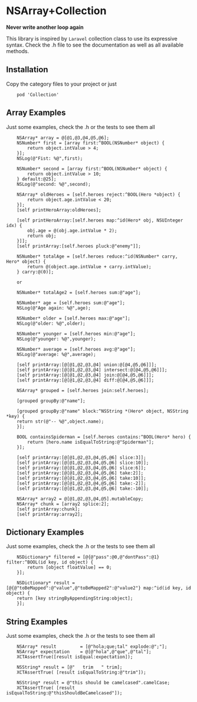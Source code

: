 # NSArray+Collection

**Never write another loop again**   

This library is inspired by `Laravel` collection class to use its expressive syntax.
Check the .h file to see the documentation as well as all available methods.


## Installation
Copy the category files to your project or just

```
    pod 'Collection' 
```

## Array Examples

Just some examples, check the .h or the tests to see them all


```
    NSArray* array = @[@1,@3,@4,@5,@6];
    NSNumber* first = [array first:^BOOL(NSNumber* object) {
        return object.intValue > 4;
    }];
    NSLog(@"Fist: %@",first);
```

```
    NSNumber* second = [array first:^BOOL(NSNumber* object) {
        return object.intValue > 10;
    } default:@25];
    NSLog(@"second: %@",second);
```


```
    NSArray* oldHeroes = [self.heroes reject:^BOOL(Hero *object) {
        return object.age.intValue < 20;
    }];
    [self printHeroArray:oldHeroes];
```



```
    [self printHeroArray:[self.heroes map:^id(Hero* obj, NSUInteger idx) {
        obj.age = @(obj.age.intValue * 2);
        return obj;
    }]];
    [self printArray:[self.heroes pluck:@"enemy"]];
```

```
    NSNumber* totalAge = [self.heroes reduce:^id(NSNumber* carry, Hero* object) {
        return @(object.age.intValue + carry.intValue);
    } carry:@(0)];

    or

    NSNumber* totalAge2 = [self.heroes sum:@"age"];
```

```
    NSNumber* age = [self.heroes sum:@"age"];
    NSLog(@"Age again: %@",age);

    NSNumber* older = [self.heroes max:@"age"];
    NSLog(@"older: %@",older);

    NSNumber* younger = [self.heroes min:@"age"];
    NSLog(@"younger: %@",younger);

    NSNumber* average = [self.heroes avg:@"age"];
    NSLog(@"average: %@",average);
```

```
    [self printArray:[@[@1,@2,@3,@4] union:@[@4,@5,@6]]];
    [self printArray:[@[@1,@2,@3,@4] intersect:@[@4,@5,@6]]];
    [self printArray:[@[@1,@2,@3,@4] join:@[@4,@5,@6]]];
    [self printArray:[@[@1,@2,@3,@4] diff:@[@4,@5,@6]]];
```

```
    NSArray* grouped = [self.heroes join:self.heroes];

    [grouped groupBy:@"name"];

    [grouped groupBy:@"name" block:^NSString *(Hero* object, NSString *key) {
    return str(@"-- %@",object.name);
    }];
```

```
    BOOL containsSpiderman = [self.heroes contains:^BOOL(Hero* hero) {
        return [hero.name isEqualToString:@"Spiderman"];
    }];
```


```
    [self printArray:[@[@1,@2,@3,@4,@5,@6] slice:3]];
    [self printArray:[@[@1,@2,@3,@4,@5,@6] slice:10]];
    [self printArray:[@[@1,@2,@3,@4,@5,@6] slice:6]];
    [self printArray:[@[@1,@2,@3,@4,@5,@6] take:2]];
    [self printArray:[@[@1,@2,@3,@4,@5,@6] take:10]];
    [self printArray:[@[@1,@2,@3,@4,@5,@6] take:-2]];
    [self printArray:[@[@1,@2,@3,@4,@5,@6] take:-10]];
```

```
    NSArray* array2 = @[@1,@2,@3,@4,@5].mutableCopy;
    NSArray* chunk = [array2 splice:2];
    [self printArray:chunk];
    [self printArray:array2];
```

## Dictionary Examples

Just some examples, check the .h or the tests to see them all
    
```
    NSDictionary* filtered = [@{@"pass":@0,@"dontPass":@1} filter:^BOOL(id key, id object) {
        return [object floatValue] == 0;
    }];
```

```
    NSDictionary* result = [@{@"toBeMapped":@"value",@"toBeMapped2":@"value2"} map:^id(id key, id object) {
    return [key stringByAppendingString:object];
    }];
```

## String Examples

Just some examples, check the .h or the tests to see them all

```
    NSArray* result         = [@"hola;que;tal" explode:@";"];
    NSArray* expectation    = @[@"hola",@"que",@"tal"];
    XCTAssertTrue([result isEqual:expectation]);
```

```
    NSString* result = [@"   trim   " trim];
    XCTAssertTrue( [result isEqualToString:@"trim"]);
```

```
    NSString* result = @"this should be camelcased".camelCase;
    XCTAssertTrue( [result isEqualToString:@"thisShouldBeCamelcased"]);
```
